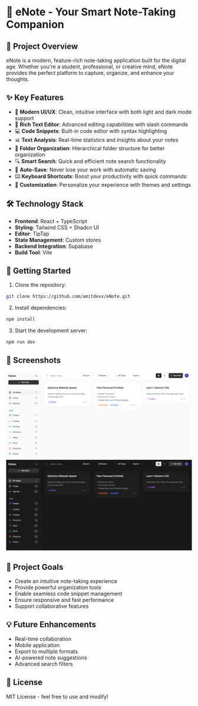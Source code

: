 # 📝 eNote - Your Smart Note-Taking Companion

## 🌟 Project Overview
eNote is a modern, feature-rich note-taking application built for the digital age. Whether you're a student, professional, or creative mind, eNote provides the perfect platform to capture, organize, and enhance your thoughts.

## ✨ Key Features
- 📱 **Modern UI/UX**: Clean, intuitive interface with both light and dark mode support
- 📝 **Rich Text Editor**: Advanced editing capabilities with slash commands
- 💻 **Code Snippets**: Built-in code editor with syntax highlighting
- 📊 **Text Analysis**: Real-time statistics and insights about your notes
- 📁 **Folder Organization**: Hierarchical folder structure for better organization
- 🔍 **Smart Search**: Quick and efficient note search functionality
- 💾 **Auto-Save**: Never lose your work with automatic saving
- ⌨️ **Keyboard Shortcuts**: Boost your productivity with quick commands
- 🎨 **Customization**: Personalize your experience with themes and settings

## 🛠️ Technology Stack
- **Frontend**: React + TypeScript
- **Styling**: Tailwind CSS + Shadcn UI
- **Editor**: TipTap
- **State Management**: Custom stores
- **Backend Integration**: Supabase
- **Build Tool**: Vite

## 🚀 Getting Started

1. Clone the repository:
```bash
git clone https://github.com/amitdevv/eNote.git
```

2. Install dependencies:
```bash
npm install
```

3. Start the development server:
```bash
npm run dev
```

## 📱 Screenshots
![Light Mode](public/assets/images/lightmodelanding.png)
![Dark Mode](public/assets/images/darkmodelanding.png)

## 🎯 Project Goals
- Create an intuitive note-taking experience
- Provide powerful organization tools
- Enable seamless code snippet management
- Ensure responsive and fast performance
- Support collaborative features

## 💡 Future Enhancements
- Real-time collaboration
- Mobile application
- Export to multiple formats
- AI-powered note suggestions
- Advanced search filters


## 📄 License
MIT License - feel free to use and modify! 